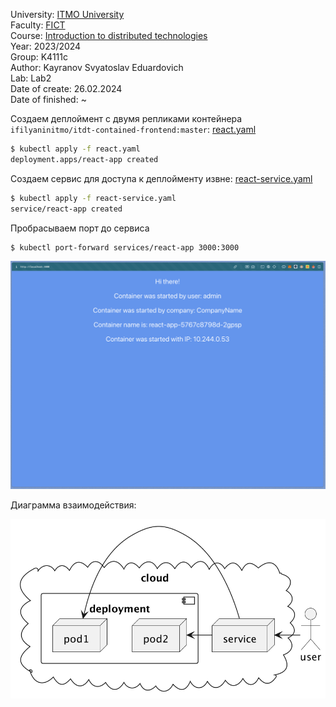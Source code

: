 University: [ITMO University](https://itmo.ru/ru/) \
Faculty: [FICT](https://fict.itmo.ru) \
Course: [Introduction to distributed technologies](https://github.com/itmo-ict-faculty/introduction-to-distributed-technologies) \
Year: 2023/2024 \
Group: K4111c \
Author: Kayranov Svyatoslav Eduardovich \
Lab: Lab2 \
Date of create: 26.02.2024 \
Date of finished: ~

Создаем деплоймент с двумя репликами контейнера `ifilyaninitmo/itdt-contained-frontend:master`: [react.yaml](react.yaml)
```bash
$ kubectl apply -f react.yaml
deployment.apps/react-app created
```

Создаем сервис для доступа к деплойменту извне: [react-service.yaml](react-service.yaml)
```bash
$ kubectl apply -f react-service.yaml
service/react-app created
```

Пробрасываем порт до сервиса
```bash
$ kubectl port-forward services/react-app 3000:3000
```

![](img.png)

Диаграмма взаимодействия:

![](diagram.png)